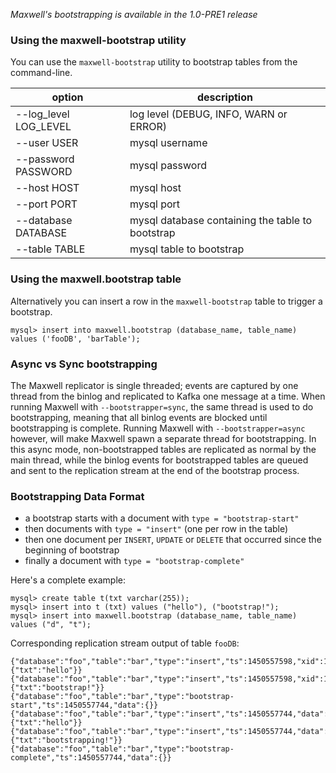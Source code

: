 *Maxwell's bootstrapping is available in the 1.0-PRE1 release*

### Using the maxwell-bootstrap utility

You can use the `maxwell-bootstrap` utility to bootstrap tables from the command-line.

option                                        | description
--------------------------------------------- | -----------
--log_level LOG_LEVEL                         | log level (DEBUG, INFO, WARN or ERROR)
--user USER                                   | mysql username
--password PASSWORD                           | mysql password
--host HOST                                   | mysql host
--port PORT                                   | mysql port
--database DATABASE                           | mysql database containing the table to bootstrap
--table TABLE                                 | mysql table to bootstrap

### Using the maxwell.bootstrap table

Alternatively you can insert a row in the `maxwell-bootstrap` table to trigger a bootstrap.

```
mysql> insert into maxwell.bootstrap (database_name, table_name) values ('fooDB', 'barTable');
```

### Async vs Sync bootstrapping

The Maxwell replicator is single threaded; events are captured by one thread from the binlog and replicated to Kafka one message at a time.
When running Maxwell with `--bootstrapper=sync`, the same thread is used to do bootstrapping, meaning that all binlog events are blocked until bootstrapping is complete.
Running Maxwell with `--bootstrapper=async` however, will make Maxwell spawn a separate thread for bootstrapping.
In this async mode, non-bootstrapped tables are replicated as normal by the main thread, while the binlog events for bootstrapped tables are queued and sent to the replication stream at the end of the bootstrap process.

### Bootstrapping Data Format

* a bootstrap starts with a document with `type = "bootstrap-start"`
* then documents with `type = "insert"` (one per row in the table)
* then one document per `INSERT`, `UPDATE` or `DELETE` that occurred since the beginning of bootstrap
* finally a document with `type = "bootstrap-complete"`

Here's a complete example:
```
mysql> create table t(txt varchar(255));
mysql> insert into t (txt) values ("hello"), ("bootstrap!");
mysql> insert into maxwell.bootstrap (database_name, table_name) values ("d", "t");
```
Corresponding replication stream output of table `fooDB`:
```
{"database":"foo","table":"bar","type":"insert","ts":1450557598,"xid":13,"data":{"txt":"hello"}}
{"database":"foo","table":"bar","type":"insert","ts":1450557598,"xid":13,"data":{"txt":"bootstrap!"}}
{"database":"foo","table":"bar","type":"bootstrap-start","ts":1450557744,"data":{}}
{"database":"foo","table":"bar","type":"insert","ts":1450557744,"data":{"txt":"hello"}}
{"database":"foo","table":"bar","type":"insert","ts":1450557744,"data":{"txt":"bootstrapping!"}}
{"database":"foo","table":"bar","type":"bootstrap-complete","ts":1450557744,"data":{}}
```

<script>
  jQuery(document).ready(function () {
    jQuery("table").addClass("table table-condensed table-bordered table-hover");
  });
</script>
